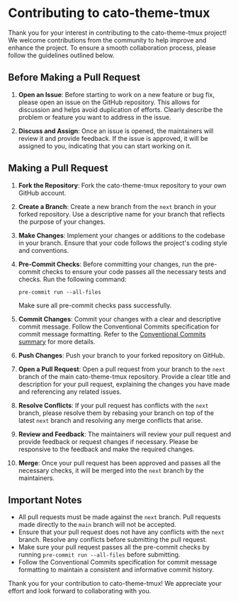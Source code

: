 # Contributing to cato-theme-tmux

Thank you for your interest in contributing to the cato-theme-tmux project! We welcome contributions from the community to help improve and enhance the project. To ensure a smooth collaboration process, please follow the guidelines outlined below.

## Before Making a Pull Request

1. **Open an Issue**: Before starting to work on a new feature or bug fix, please open an issue on the GitHub repository. This allows for discussion and helps avoid duplication of efforts. Clearly describe the problem or feature you want to address in the issue.

2. **Discuss and Assign**: Once an issue is opened, the maintainers will review it and provide feedback. If the issue is approved, it will be assigned to you, indicating that you can start working on it.

## Making a Pull Request

1. **Fork the Repository**: Fork the cato-theme-tmux repository to your own GitHub account.

2. **Create a Branch**: Create a new branch from the `next` branch in your forked repository. Use a descriptive name for your branch that reflects the purpose of your changes.

3. **Make Changes**: Implement your changes or additions to the codebase in your branch. Ensure that your code follows the project's coding style and conventions.

4. **Pre-Commit Checks**: Before committing your changes, run the pre-commit checks to ensure your code passes all the necessary tests and checks. Run the following command:
   ```
   pre-commit run --all-files
   ```
   Make sure all pre-commit checks pass successfully.

5. **Commit Changes**: Commit your changes with a clear and descriptive commit message. Follow the Conventional Commits specification for commit message formatting. Refer to the [Conventional Commits summary](https://www.conventionalcommits.org/en/v1.0.0/#summary) for more details.

6. **Push Changes**: Push your branch to your forked repository on GitHub.

7. **Open a Pull Request**: Open a pull request from your branch to the `next` branch of the main cato-theme-tmux repository. Provide a clear title and description for your pull request, explaining the changes you have made and referencing any related issues.

8. **Resolve Conflicts**: If your pull request has conflicts with the `next` branch, please resolve them by rebasing your branch on top of the latest `next` branch and resolving any merge conflicts that arise.

9. **Review and Feedback**: The maintainers will review your pull request and provide feedback or request changes if necessary. Please be responsive to the feedback and make the required changes.

10. **Merge**: Once your pull request has been approved and passes all the necessary checks, it will be merged into the `next` branch by the maintainers.

## Important Notes

- All pull requests must be made against the `next` branch. Pull requests made directly to the `main` branch will not be accepted.
- Ensure that your pull request does not have any conflicts with the `next` branch. Resolve any conflicts before submitting the pull request.
- Make sure your pull request passes all the pre-commit checks by running `pre-commit run --all-files` before submitting.
- Follow the Conventional Commits specification for commit message formatting to maintain a consistent and informative commit history.

Thank you for your contribution to cato-theme-tmux! We appreciate your effort and look forward to collaborating with you.
